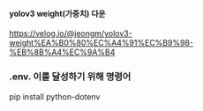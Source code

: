 #### yolov3 weight(가중치) 다운 
https://velog.io/@jeongm/yolov3-weight%EA%B0%80%EC%A4%91%EC%B9%98-%EB%8B%A4%EC%9A%B4

### .env. 이를 달성하기 위해 명령어 
pip install python-dotenv
